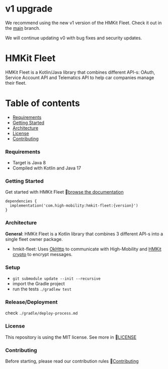 # v1 upgrade
We recommend using the new v1 version of the HMKit Fleet. Check it out in the [main](https://github.com/highmobility/hmkit-fleet/tree/main) branch.

We will continue updating v0 with bug fixes and security updates.

# HMKit Fleet

HMKit Fleet is a Kotlin/Java library that combines different API-s: OAuth, Service Account API and
Telematics API to help car companies manage their fleet.

# Table of contents

* [Requirements](#requirements)
* [Getting Started](#getting-started)
* [Architecture](#architecture)
* [License](#License)
* [Contributing](#contributing)

### Requirements

- Target is Java 8
- Compiled with Kotlin and Java 17

### Getting Started

Get started with HMKit Fleet 📘[browse the documentation](https://docs.high-mobility.com/guides/getting-started/fleet/)

```
dependencies {
  implementation('com.high-mobility:hmkit-fleet:{version}')
}
```

### Architecture

**General**: HMKit Fleet is a Kotlin library that combines 3 different API-s into a single fleet
owner package.

* hmkit-fleet: Uses [OkHttp](https://github.com/square/okhttp) to communicate with High-Mobility
  and [HMKit crypto](https://github.com/highmobility/hmkit-crypto-java/tree/telematics)
  to encrypt messages.

### Setup

* `git submodule update --init --recursive`
* import the Gradle project
* run the tests `./gradlew test`

### Release/Deployment

check `./gradle/deploy-process.md`

### License

This repository is using the MIT license. See more in 📘[LICENSE](LICENSE)

### Contributing

Before starting, please read our contribution rules 📘[Contributing](CONTRIBUTING.md)
